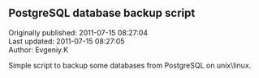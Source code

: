 ## PostgreSQL database backup script  
Originally published: 2011-07-15 08:27:04  
Last updated: 2011-07-15 08:27:05  
Author: Evgeniy.K   
  
Simple script to backup some databases from PostgreSQL on unix\linux.